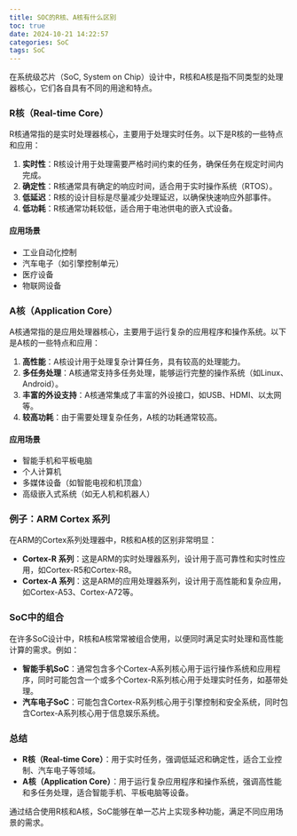 ```yaml
---
title: SOC的R核、A核有什么区别
toc: true
date: 2024-10-21 14:22:57
categories: SoC
tags: SoC
---
```


在系统级芯片（SoC, System on Chip）设计中，R核和A核是指不同类型的处理器核心，它们各自具有不同的用途和特点。

### R核（Real-time Core）

R核通常指的是实时处理器核心，主要用于处理实时任务。以下是R核的一些特点和应用：

1. **实时性**：R核设计用于处理需要严格时间约束的任务，确保任务在规定时间内完成。
2. **确定性**：R核通常具有确定的响应时间，适合用于实时操作系统（RTOS）。
3. **低延迟**：R核的设计目标是尽量减少处理延迟，以确保快速响应外部事件。
4. **低功耗**：R核通常功耗较低，适合用于电池供电的嵌入式设备。

#### 应用场景
- 工业自动化控制
- 汽车电子（如引擎控制单元）
- 医疗设备
- 物联网设备

### A核（Application Core）

A核通常指的是应用处理器核心，主要用于运行复杂的应用程序和操作系统。以下是A核的一些特点和应用：

1. **高性能**：A核设计用于处理复杂计算任务，具有较高的处理能力。
2. **多任务处理**：A核通常支持多任务处理，能够运行完整的操作系统（如Linux、Android）。
3. **丰富的外设支持**：A核通常集成了丰富的外设接口，如USB、HDMI、以太网等。
4. **较高功耗**：由于需要处理复杂任务，A核的功耗通常较高。

#### 应用场景
- 智能手机和平板电脑
- 个人计算机
- 多媒体设备（如智能电视和机顶盒）
- 高级嵌入式系统（如无人机和机器人）

### 例子：ARM Cortex 系列

在ARM的Cortex系列处理器中，R核和A核的区别非常明显：

- **Cortex-R 系列**：这是ARM的实时处理器系列，设计用于高可靠性和实时性应用，如Cortex-R5和Cortex-R8。
- **Cortex-A 系列**：这是ARM的应用处理器系列，设计用于高性能和复杂应用，如Cortex-A53、Cortex-A72等。

### SoC中的组合

在许多SoC设计中，R核和A核常常被组合使用，以便同时满足实时处理和高性能计算的需求。例如：

- **智能手机SoC**：通常包含多个Cortex-A系列核心用于运行操作系统和应用程序，同时可能包含一个或多个Cortex-R系列核心用于处理实时任务，如基带处理。
- **汽车电子SoC**：可能包含Cortex-R系列核心用于引擎控制和安全系统，同时包含Cortex-A系列核心用于信息娱乐系统。

### 总结

- **R核（Real-time Core）**：用于实时任务，强调低延迟和确定性，适合工业控制、汽车电子等领域。
- **A核（Application Core）**：用于运行复杂应用程序和操作系统，强调高性能和多任务处理，适合智能手机、平板电脑等设备。

通过结合使用R核和A核，SoC能够在单一芯片上实现多种功能，满足不同应用场景的需求。